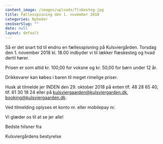 ```yaml
---
content_image: /images/uploads/flskesteg.jpg
title: Fællesspisning den 1. november 2018
categories: Nyheder
cmsUserSlug: ""
date: null
layout: default
---
```


Så er det snart tid til endnu en fællesspisning på Kulsviergården. Torsdag den 1. november 2018 kl. 18.00 indbyder vi til lækker flæskesteg og hvad dertil hører.

Prisen er som altid kr. 100,00 for voksne og kr. 50,00 for børn under 12 år. 

Drikkevarer kan købes i baren til meget rimelige priser.

Husk at tilmelde jer INDEN den 29. oktober 2018 på enten tlf. 48 28 65 40, tlf. 61 30 18 24 eller på kulsviergaarden@kulsviergarden.dk, booking@kulsviergaarden.dk. 

Ved tilmelding oplyses et konto nr. eller mobilepay nr.

Vi glæder os til at se jer alle!

Bedste hilsner fra 

Kulsviergårdens bestyrelse

